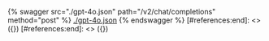 [#references:start]: <> ({ "template": "openapi" })
[#references:start]: <> ({ "template": "openapi" })
{% swagger src="./gpt-4o.json" path="/v2/chat/completions" method="post" %}
[./gpt-4o.json](./gpt-4o.json)
{% endswagger %}
[#references:end]: <> ({})
[#references:end]: <> ({})
